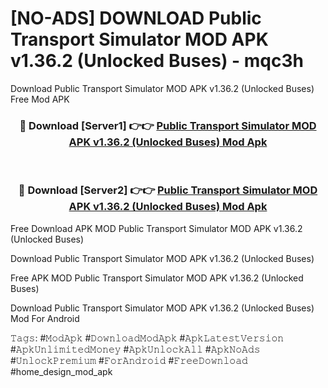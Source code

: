 # [NO-ADS] DOWNLOAD Public Transport Simulator MOD APK v1.36.2 (Unlocked Buses) - mqc3h
Download Public Transport Simulator MOD APK v1.36.2 (Unlocked Buses) Free Mod APK

<div align="center">
<h3>🔴 Download [Server1] 👉👉 <a href="https://apk-comot.site?title=Public_Transport_Simulator_MOD_APK_v1.36.2_(Unlocked_Buses)">Public Transport Simulator MOD APK v1.36.2 (Unlocked Buses) Mod Apk</a></h3><br>

<h3>🔴 Download [Server2] 👉👉 <a href="https://apk-comot.site?title=Public_Transport_Simulator_MOD_APK_v1.36.2_(Unlocked_Buses)">Public Transport Simulator MOD APK v1.36.2 (Unlocked Buses) Mod Apk</a></h3>
</div>


Free Download APK MOD Public Transport Simulator MOD APK v1.36.2 (Unlocked Buses)

Download Public Transport Simulator MOD APK v1.36.2 (Unlocked Buses) 

Free APK MOD Public Transport Simulator MOD APK v1.36.2 (Unlocked Buses) 

Download Public Transport Simulator MOD APK v1.36.2 (Unlocked Buses) Mod For Android

𝚃𝚊𝚐𝚜: #𝙼𝚘𝚍𝙰𝚙𝚔 #𝙳𝚘𝚠𝚗𝚕𝚘𝚊𝚍𝙼𝚘𝚍𝙰𝚙𝚔 #𝙰𝚙𝚔𝙻𝚊𝚝𝚎𝚜𝚝𝚅𝚎𝚛𝚜𝚒𝚘𝚗 #𝙰𝚙𝚔𝚄𝚗𝚕𝚒𝚖𝚒𝚝𝚎𝚍𝙼𝚘𝚗𝚎𝚢 #𝙰𝚙𝚔𝚄𝚗𝚕𝚘𝚌𝚔𝙰𝚕𝚕 #𝙰𝚙𝚔𝙽𝚘𝙰𝚍𝚜 #𝚄𝚗𝚕𝚘𝚌𝚔𝙿𝚛𝚎𝚖𝚒𝚞𝚖 #𝙵𝚘𝚛𝙰𝚗𝚍𝚛𝚘𝚒𝚍 #𝙵𝚛𝚎𝚎𝙳𝚘𝚠𝚗𝚕𝚘𝚊𝚍 #home_design_mod_apk